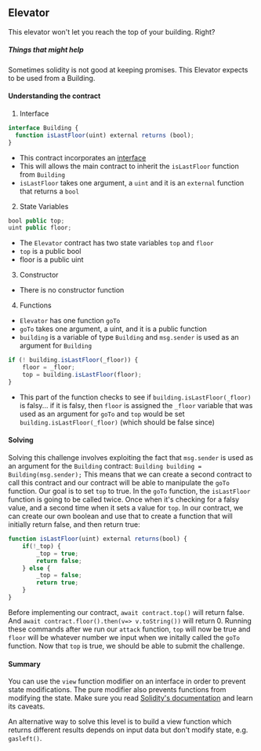 ## Elevator
This elevator won't let you reach the top of your building. Right?

##### Things that might help
Sometimes solidity is not good at keeping promises.
This Elevator expects to be used from a Building.

#### Understanding the contract
1. Interface
```js
interface Building {
  function isLastFloor(uint) external returns (bool);
}
```
- This contract incorporates an [interface](https://solidity-by-example.org/interface/)
- This will allows the main contract to inherit the ``isLastFloor`` function from ``Building``
- ``isLastFloor`` takes one argument, a ``uint`` and it is an ``external`` function that returns a ``bool``

2. State Variables
```js
bool public top;
uint public floor;
```
- The ``Elevator`` contract has two state variables ``top`` and ``floor``
- ``top`` is a public bool
- floor is a public uint

3. Constructor
- There is no constructor function

4. Functions
- ``Elevator`` has one function ``goTo``
- ``goTo`` takes one argument, a uint, and it is a public function
- ``building`` is a variable of type ``Building`` and ``msg.sender`` is used as an argument for ``Building``
```js
if (! building.isLastFloor(_floor)) {
    floor = _floor;
    top = building.isLastFloor(floor);
}
```
- This part of the function checks to see if ``building.isLastFloor(_floor)`` is falsy... if it is falsy, then ``floor`` is assigned the ``_floor`` variable that was used as an argument for ``goTo`` and ``top`` would be set ``building.isLastFloor(_floor)`` (which should be false since)

#### Solving
Solving this challenge involves exploiting the fact that ``msg.sender`` is used as an argument for the ``Building`` contract: ``Building building = Building(msg.sender);`` This means that we can create a second contract to call this contract and our contract will be able to manipulate the ``goTo`` function.  Our goal is to set ``top`` to true.
In the ``goTo`` function, the ``isLastFloor`` function is going to be called twice. Once when it's checking for a falsy value, and a second time when it sets a value for ``top``. In our contract, we can create our own boolean and use that to create a function that will initially return false, and then return true:
```js
function isLastFloor(uint) external returns(bool) {
    if(!_top) {
        _top = true;
        return false;
    } else {
        _top = false;
        return true;
    }
}
```
Before implementing our contract, ``await contract.top()`` will return false. And ``await contract.floor().then(v=> v.toString())`` will return 0. Running these commands after we run our ``attack`` function, ``top`` will now be true and ``floor`` will be whatever number we input when we initally called the ``goTo`` function. Now that ``top`` is true, we should be able to submit the challenge.

#### Summary
You can use the ``view`` function modifier on an interface in order to prevent state modifications. The pure modifier also prevents functions from modifying the state. Make sure you read [Solidity's documentation](http://solidity.readthedocs.io/en/develop/contracts.html#view-functions) and learn its caveats.

An alternative way to solve this level is to build a view function which returns different results depends on input data but don't modify state, e.g. ``gasleft()``.